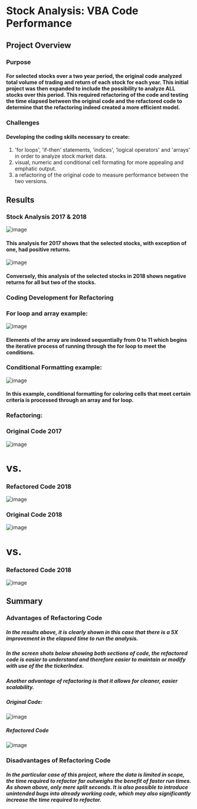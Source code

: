 # **Stock Analysis: VBA Code Performance**
## **Project Overview**
### Purpose
#### For selected stocks over a two year period, the original code analyzed total volume of trading and return of each stock for each year. This initial project was then expanded to include the possibility to analyze ALL stocks over this period. This required refactoring of the code and testing the time elapsed between the original code and the refactored code to determine that the refactoring indeed created a more efficient model.
### Challenges
#### Developing the coding skills necessary to create: 
1. 'for loops', 'if-then' statements, 'indices', 'logical operators' and 'arrays' in order to analyze stock market data.
2. visual, numeric and conditional cell formating for more appealing and emphatic output.
3. a refactoring of the original code to measure performance between the two versions.
## **Results**
### Stock Analysis 2017 & 2018
![image](https://user-images.githubusercontent.com/81878169/118178594-c3e93000-b3f9-11eb-8e60-d281e9c15dd4.png)
#### This analysis for 2017 shows that the selected stocks, with exception of one, had positive returns.

![image](https://user-images.githubusercontent.com/81878169/118178761-0579db00-b3fa-11eb-8fa9-862d3a75a0f3.png)
#### Conversely, this analysis of the selected stocks in 2018 shows negative returns for all but two of the stocks.

### Coding Development for Refactoring
### For loop and array example:
![image](https://user-images.githubusercontent.com/81878169/118161207-f2104500-b3e4-11eb-982b-e7195eed9a8d.png)

#### Elements of the array are indexed sequentially from 0 to 11 which begins the iterative process of running through the for loop to meet the conditions.

### Conditional Formatting example:
![image](https://user-images.githubusercontent.com/81878169/118163091-300e6880-b3e7-11eb-8fa1-bfca3902ba01.png)

#### In this example, conditional formatting for coloring cells that meet certain criteria is processed through an array and for loop.
### Refactoring:
### Original Code 2017
![image](https://user-images.githubusercontent.com/81878169/118180520-3d821d80-b3fc-11eb-9f32-bb9bb4006ee5.png)
# vs.
### Refactored Code 2018
![image](https://user-images.githubusercontent.com/81878169/118180666-6acecb80-b3fc-11eb-951a-aac873a85d4c.png)
### Original Code 2018
![image](https://user-images.githubusercontent.com/81878169/118180910-b5e8de80-b3fc-11eb-9cca-c409f16a07be.png)

# vs.
### Refactored Code 2018
![image](https://user-images.githubusercontent.com/81878169/118180997-d87af780-b3fc-11eb-92d5-292f6db00217.png)
## Summary
### Advantages of Refactoring Code
##### In the results above, it is clearly shown in this case that there is a 5X improvement in the elapsed time to run the analysis.
##### In the screen shots below showing both sections of code, the refactored code is easier to understand and therefore easier to maintain or modify with use of the the tickerIndex.
##### Another advantage of refactoring is that it allows for cleaner, easier scalability.
##### Original Code:
![image](https://user-images.githubusercontent.com/81878169/118184424-f4809800-b400-11eb-8ea4-ca2135cb73ef.png)

##### Refactored Code
![image](https://user-images.githubusercontent.com/81878169/118183529-d36b7780-b3ff-11eb-970a-e8bf531a87c1.png)

### Disadvantages of Refactoring Code
##### In the particular case of this project, where the data is limited in scope, the time required to refactor far outweighs the benefit of faster run times. As shown above, only mere split seconds. It is also possible to introduce unintended bugs into already working code, which may also significantly increase the time required to refactor.

